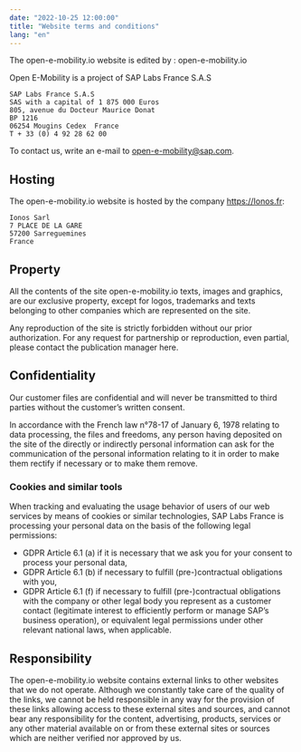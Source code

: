 ```yaml
---
date: "2022-10-25 12:00:00"
title: "Website terms and conditions"
lang: "en"
---
```


The open-e-mobility.io website is edited by : open-e-mobility.io

Open E-Mobility is a project of SAP Labs France S.A.S

	SAP Labs France S.A.S
	SAS with a capital of 1 875 000 Euros
	805, avenue du Docteur Maurice Donat
	BP 1216
	06254 Mougins Cedex  France
	T + 33 (0) 4 92 28 62 00

To contact us, write an e-mail to open-e-mobility@sap.com.

## Hosting
The open-e-mobility.io website is hosted by the company https://Ionos.fr:

	Ionos Sarl
	7 PLACE DE LA GARE
	57200 Sarreguemines
	France

## Property
All the contents of the site open-e-mobility.io texts, images and graphics, are our exclusive property, except for logos, trademarks and texts belonging to other companies which are represented on the site.

Any reproduction of the site is strictly forbidden without our prior authorization. For any request for partnership or reproduction, even partial, please contact the publication manager here.

## Confidentiality
Our customer files are confidential and will never be transmitted to third parties without the customer’s written consent.

In accordance with the French law n°78-17 of January 6, 1978 relating to data processing, the files and freedoms, any person having deposited on the site of the directly or indirectly personal information can ask for the communication of the personal information relating to it in order to make them rectify if necessary or to make them remove.

### Cookies and similar tools

When tracking and evaluating the usage behavior of users of our web services by means of cookies or similar technologies, SAP Labs France is processing your personal data on the basis of the following legal permissions:

* GDPR Article 6.1 (a) if it is necessary that we ask you for your consent to process your personal data,
* GDPR Article 6.1 (b) if necessary to fulfill (pre-)contractual obligations with you,
* GDPR Article 6.1 (f) if necessary to fulfill (pre-)contractual obligations with the company or other legal body you represent as a customer contact (legitimate interest to efficiently perform or manage SAP’s business operation), or equivalent legal permissions under other relevant national laws, when applicable.

## Responsibility
The open-e-mobility.io website contains external links to other websites that we do not operate. Although we constantly take care of the quality of the links, we cannot be held responsible in any way for the provision of these links allowing access to these external sites and sources, and cannot bear any responsibility for the content, advertising, products, services or any other material available on or from these external sites or sources which are neither verified nor approved by us.

